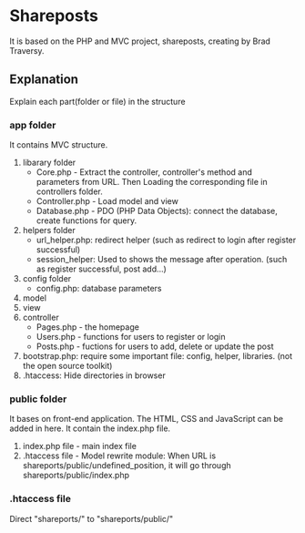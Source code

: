 # Shareposts
It is based on the PHP and MVC project, shareposts, creating by Brad Traversy.
## Explanation
Explain each part(folder or file) in the structure
### app folder
It contains MVC structure.
 1. libarary folder
    * Core.php - Extract the controller, controller's method and parameters from URL. Then Loading the corresponding file in controllers folder.
    * Controller.php - Load model and view
    * Database.php - PDO (PHP Data Objects): connect the database, create functions for query.
 2. helpers folder
    * url_helper.php: redirect helper (such as redirect to login after register successful)
    * session_helper: Used to shows the message after operation. (such as register successful, post add...)
 3. config folder
    * config.php: database parameters
 4. model 
 5. view 
 6. controller 
     * Pages.php - the homepage
     * Users.php - functions for users to register or login
     * Posts.php - fuctions for users to add, delete or update the post
 7. bootstrap.php: require some important file: config, helper, libraries. (not the open source toolkit)
 8. .htaccess: Hide directories in browser 
### public folder
It bases on front-end application. The HTML, CSS and JavaScript can be added in here. It contain the index.php file.
 1. index.php file - main index file
 2. .htaccess file - Model rewrite module: When URL is shareports/public/undefined_position, it will go through shareports/public/index.php
### .htaccess file
Direct "shareports/" to "shareports/public/"
